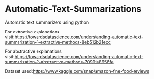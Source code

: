 # Automatic-Text-Summarizations
Automatic text summarizers using python

For extractive explanations visit:https://towardsdatascience.com/understanding-automatic-text-summarization-1-extractive-methods-8eb512b21ecc

For abstractive explanations visit:https://towardsdatascience.com/understanding-automatic-text-summarization-2-abstractive-methods-7099fa8656fe

Dataset used:https://www.kaggle.com/snap/amazon-fine-food-reviews
